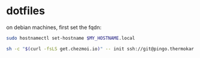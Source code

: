 # dotfiles

on debian machines, first set the fqdn:

```bash
sudo hostnamectl set-hostname $MY_HOSTNAME.local
```

```bash
sh -c "$(curl -fsLS get.chezmoi.io)" -- init ssh://git@pingo.thermokar.st/dotfiles --apply --guess-repo-url=false
```
